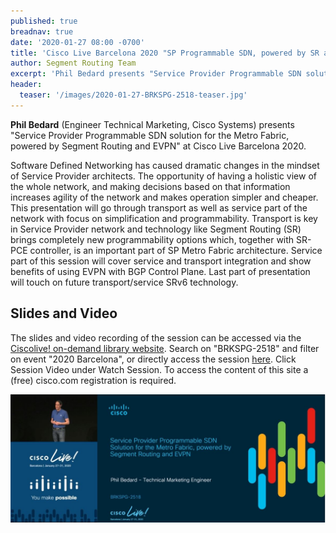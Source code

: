 ```yaml
---
published: true
breadnav: true
date: '2020-01-27 08:00 -0700'
title: 'Cisco Live Barcelona 2020 "SP Programmable SDN, powered by SR and EVPN"'
author: Segment Routing Team
excerpt: 'Phil Bedard presents "Service Provider Programmable SDN solution for the Metro Fabric, powered by Segment Routing and EVPN".'
header:
  teaser: '/images/2020-01-27-BRKSPG-2518-teaser.jpg'
---    
```


**Phil Bedard** (Engineer Technical Marketing, Cisco Systems) presents "Service Provider Programmable SDN solution for the Metro Fabric, powered by Segment Routing and EVPN" at Cisco Live Barcelona 2020.

Software Defined Networking has caused dramatic changes in the mindset of Service Provider architects. The opportunity of having a holistic view of the whole network, and making decisions based on that information increases agility of the network and makes operation simpler and cheaper. This presentation will go through transport as well as service part of the network with focus on simplification and programmability. Transport is key in Service Provider network and technology like Segment Routing (SR) brings completely new programmability options which, together with SR-PCE controller, is an important part of SP Metro Fabric architecture. Service part of this session will cover service and transport integration and show benefits of using EVPN with BGP Control Plane. Last part of presentation will touch on future transport/service SRv6 technology.

## Slides and Video
The slides and video recording of the session can be accessed via the [Ciscolive! on-demand library website](<https://www.ciscolive.com/global/on-demand-library.html?#/>). Search on "BRKSPG-2518" and filter on event "2020 Barcelona", or directly access the session [here](<https://www.ciscolive.com/global/on-demand-library.html?search=BRKSPG-2518&search.event=ciscoliveemea2020#/>). Click Session Video under Watch Session. To access the content of this site a (free) cisco.com registration is required.

[![](/images/2020-01-27-BRKSPG-2518.jpg)](https://www.ciscolive.com/global/on-demand-library.html?search=BRKSPG-2518&search.event=ciscoliveemea2020#/)
